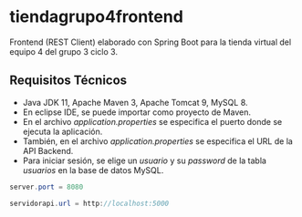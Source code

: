 # tiendagrupo4frontend
Frontend (REST Client) elaborado con Spring Boot para la tienda virtual del equipo 4 del grupo 3 ciclo 3.

## Requisitos Técnicos
- Java JDK 11, Apache Maven 3, Apache Tomcat 9, MySQL 8.
- En eclipse IDE, se puede importar como proyecto de Maven.
- En el archivo *application.properties* se especifica el puerto donde se ejecuta la aplicación.
- También, en el archivo *application.properties* se especifica el URL de la API Backend.
- Para iniciar sesión, se elige un *usuario* y su *password* de la tabla *usuarios* en la base de datos MySQL.

```Java Properties
server.port = 8080

servidorapi.url = http://localhost:5000
```